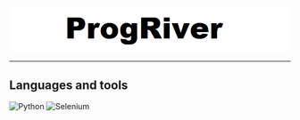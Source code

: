 ![Header](https://github.com/ProgRiver/ProgRiver/blob/main/assets/forgh4.png)

___
## Languages and tools

![Python](https://img.shields.io/badge/Python-white?style=flat-square&logo=Python)
![Selenium](https://img.shields.io/badge/Selenium-white?style=flat-square&logo=Selenium)

